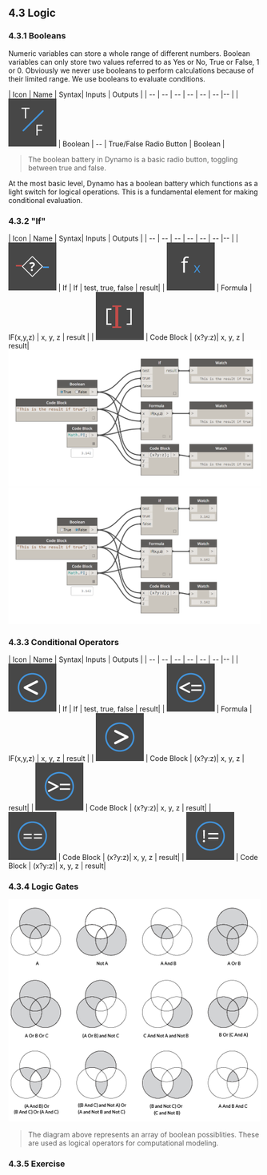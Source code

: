 ## 4.3 Logic

### 4.3.1 Booleans
Numeric variables can store a whole range of different numbers. Boolean
variables can only store two values referred to as Yes or No, True or False,
1 or 0. Obviously we never use booleans to perform calculations because of their
limited range. We use booleans to evaluate conditions.

| Icon | Name | Syntax| Inputs | Outputs |
| -- | -- | -- | -- | -- | -- |-- |
| ![](../images/icons/DSCoreNodesUI-BoolSelector-Large.png) | Boolean | -- | True/False Radio Button | Boolean |
> The boolean battery in Dynamo is a basic radio button, toggling between true and false.

At the most basic level, Dynamo has a boolean battery which functions as a light switch for logical operations.  This is a fundamental element for making conditional evaluation.



### 4.3.2 "If"

| Icon | Name | Syntax| Inputs | Outputs |
| -- | -- | -- | -- | -- | -- |-- |
| ![](../images/icons/DSCoreNodesUI-Logic-If-Large.png) | If | If | test, true, false | result|
| ![](../images/icons/DSCoreNodesUI-Formula-Large.png) | Formula | IF(x,y,z) | x, y, z | result |
| ![](../images/icons/Dynamo-Nodes-CodeBlockNodeModel-Large.png) | Code Block | (x?y:z)| x, y, z | result|
![](images/4-3/Ifs.png)
![](images/4-3/Ifs2.png)
### 4.3.3 Conditional Operators
| Icon | Name | Syntax| Inputs | Outputs |
| -- | -- | -- | -- | -- | -- |-- |
| ![](../images/icons/lt-Large.png) | If | If | test, true, false | result|
| ![](../images/icons/le-Large.png) | Formula | IF(x,y,z) | x, y, z | result |
| ![](../images/icons/gt-Large.png) | Code Block | (x?y:z)| x, y, z | result|
| ![](../images/icons/ge-Large.png) | Code Block | (x?y:z)| x, y, z | result|
| ![](../images/icons/eq-Large.png) | Code Block | (x?y:z)| x, y, z | result|
| ![](../images/icons/nq-Large.png) | Code Block | (x?y:z)| x, y, z | result|
### 4.3.4 Logic Gates

![bool](images/4-3/4-3-1/venn1.png)
> The diagram above represents an array of boolean possiblities.  These are used as logical operators for computational modeling.

### 4.3.5 Exercise
